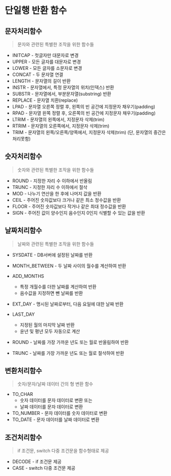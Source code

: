 # 단일행 반환 함수



## 문자처리함수
> 문자와 관련된 특별한 조작을 위한 함수들
  - INITCAP  - 첫글자만 대문자로 변경
  - UPPER    - 모든 글자를 대문자로 변경 
  - LOWER    - 모든 글자를 소문자로 변경
  - CONCAT   - 두 문자열 연결
  - LENGTH   - 문자열의 길이 반환
  - INSTR    - 문자열에서, 특정 문자열의 위치(인덱스) 반환
  - SUBSTR   - 문자열에서, 부분문자열(substring) 반환
  - REPLACE  - 문자열 치환(replace)
  - LPAD     - 문자열 오른쪽 정렬 후, 왼쪽의 빈 공간에 지정문자 채우기(padding)
  - RPAD     - 문자열 왼쪽 정렬 후, 오른쪽의 빈 공간에 지정문자 채우기(padding)
  - LTRIM    - 문자열의 왼쪽에서, 지정문자 삭제(trim)
  - RTRIM    - 문자열의 오른쪽에서, 지정문자 삭제(trim)
  - TRIM     - 문자열의 왼쪽/오른쪽/양쪽에서, 지정문자 삭제(trim)
            (단, 문자열의 중간은 처리못함)


## 숫자처리함수
> 숫자와 관련된 특별한 조작을 위한 함수들
  - ROUND     - 지정한 자리 수 이하에서 반올림
  - TRUNC     - 지정한 자리 수 이하에서 절삭
  - MOD       - 나누기 연산을 한 후에 나머지 값을 반환
  - CEIL      - 주어진 숫자값보다 크거나 같은 최소 정수값을 반환
  - FLOOR     - 주어진 숫자값보다 작거나 같은 최대 정수값을 반환
  - SIGN      - 주어진 값이 양수인지 음수인지 0인지 식별할 수 있는 값을 반환


## 날짜처리함수
> 날짜와 관련된 특별한 조작을 위한 함수들
  - SYSDATE          - DB서버에 설정된 날짜를 반환
  - MONTH_BETWEEN    - 두 날짜 사이의 월수를 계산하여 반환
  - ADD_MONTHS
    - 특정 개월수를 더한 날짜를 계산하여 반환
    - 음수값을 지정하면 뺀 날짜를 반환


  - EXT_DAY         - 명시된 날짜로부터, 다음 요일에 대한 날짜 반환
  - LAST_DAY
    - 지정된 월의 마지막 날짜 반환
    - 윤년 및 평년 모두 자동으로 계산
  - ROUND            - 날짜를 가장 가까운 년도 또는 월로 반올림하여 반환
  - TRUNC            - 날짜를 가장 가까운 년도 또는 월로 절삭하여 반환


## 변환처리함수
> 숫자/문자/날짜 데이터 간의 형 변환 함수
  - TO_CHAR
    - 숫자 데이터를 문자 데이터로 변환 또는
    - 날짜 데이터를 문자 데이터로 변환
  - TO_NUMBER - 문자 데이터를 숫자 데이터로 변환
  - TO_DATE   - 문자 데이터를 날짜 데이터로 변환


## 조건처리함수
>  if 조건문, switch 다중 조건문을 함수형태로 제공
  - DECODE   - if 조건문 제공
  - CASE     - switch 다중 조건문 제공